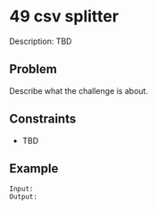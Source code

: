 # 49 csv splitter

Description: TBD

## Problem

Describe what the challenge is about.

## Constraints

- TBD

## Example

```
Input:
Output:
```
